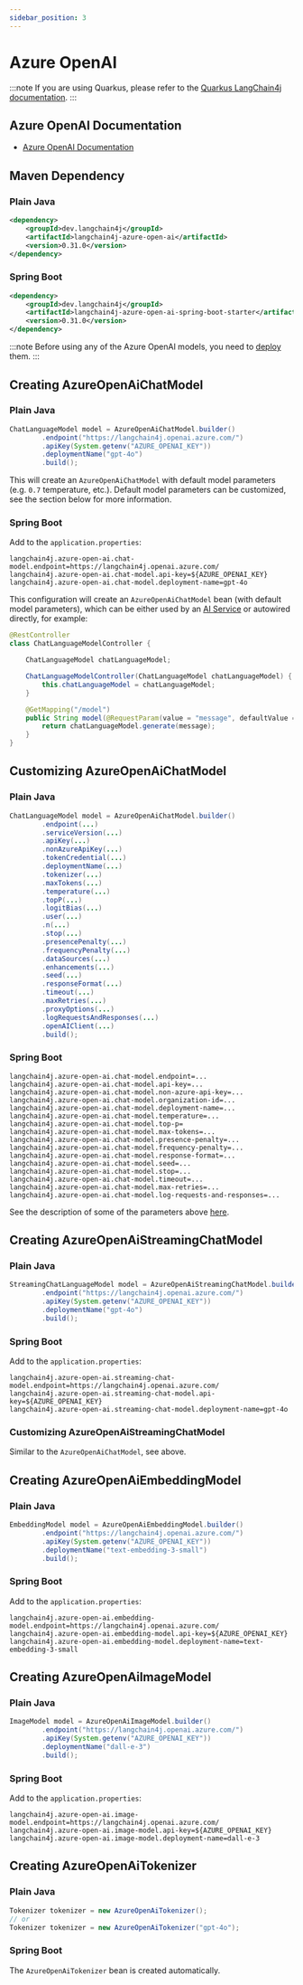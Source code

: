 ```yaml
---
sidebar_position: 3
---
```


# Azure OpenAI

:::note
If you are using Quarkus, please refer to the
[Quarkus LangChain4j documentation](https://docs.quarkiverse.io/quarkus-langchain4j/dev/openai.html#_azure_openai).
:::

## Azure OpenAI Documentation

- [Azure OpenAI Documentation](https://learn.microsoft.com/en-us/azure/ai-services/openai/)

## Maven Dependency

### Plain Java
```xml
<dependency>
    <groupId>dev.langchain4j</groupId>
    <artifactId>langchain4j-azure-open-ai</artifactId>
    <version>0.31.0</version>
</dependency>
```

### Spring Boot
```xml
<dependency>
    <groupId>dev.langchain4j</groupId>
    <artifactId>langchain4j-azure-open-ai-spring-boot-starter</artifactId>
    <version>0.31.0</version>
</dependency>
```

:::note
Before using any of the Azure OpenAI models, you need to [deploy](https://learn.microsoft.com/en-us/azure/ai-services/openai/how-to/create-resource?pivots=web-portal) them.
:::

## Creating AzureOpenAiChatModel

### Plain Java
```java
ChatLanguageModel model = AzureOpenAiChatModel.builder()
        .endpoint("https://langchain4j.openai.azure.com/")
        .apiKey(System.getenv("AZURE_OPENAI_KEY"))
        .deploymentName("gpt-4o")
        .build();
```
This will create an `AzureOpenAiChatModel` with default model parameters (e.g. `0.7` temperature, etc.).
Default model parameters can be customized, see the section below for more information.

### Spring Boot
Add to the `application.properties`:
```properties
langchain4j.azure-open-ai.chat-model.endpoint=https://langchain4j.openai.azure.com/
langchain4j.azure-open-ai.chat-model.api-key=${AZURE_OPENAI_KEY}
langchain4j.azure-open-ai.chat-model.deployment-name=gpt-4o
```
This configuration will create an `AzureOpenAiChatModel` bean (with default model parameters),
which can be either used by an [AI Service](https://docs.langchain4j.dev/tutorials/spring-boot-integration/#langchain4j-spring-boot-starter)
or autowired directly, for example:

```java
@RestController
class ChatLanguageModelController {

    ChatLanguageModel chatLanguageModel;

    ChatLanguageModelController(ChatLanguageModel chatLanguageModel) {
        this.chatLanguageModel = chatLanguageModel;
    }

    @GetMapping("/model")
    public String model(@RequestParam(value = "message", defaultValue = "Hello") String message) {
        return chatLanguageModel.generate(message);
    }
}
```

## Customizing AzureOpenAiChatModel

### Plain Java
```java
ChatLanguageModel model = AzureOpenAiChatModel.builder()
        .endpoint(...)
        .serviceVersion(...)
        .apiKey(...)
        .nonAzureApiKey(...)
        .tokenCredential(...)
        .deploymentName(...)
        .tokenizer(...)
        .maxTokens(...)
        .temperature(...)
        .topP(...)
        .logitBias(...)
        .user(...)
        .n(...)
        .stop(...)
        .presencePenalty(...)
        .frequencyPenalty(...)
        .dataSources(...)
        .enhancements(...)
        .seed(...)
        .responseFormat(...)
        .timeout(...)
        .maxRetries(...)
        .proxyOptions(...)
        .logRequestsAndResponses(...)
        .openAIClient(...)
        .build();
```

### Spring Boot
```properties
langchain4j.azure-open-ai.chat-model.endpoint=...
langchain4j.azure-open-ai.chat-model.api-key=...
langchain4j.azure-open-ai.chat-model.non-azure-api-key=...
langchain4j.azure-open-ai.chat-model.organization-id=...
langchain4j.azure-open-ai.chat-model.deployment-name=...
langchain4j.azure-open-ai.chat-model.temperature=...
langchain4j.azure-open-ai.chat-model.top-p=
langchain4j.azure-open-ai.chat-model.max-tokens=...
langchain4j.azure-open-ai.chat-model.presence-penalty=...
langchain4j.azure-open-ai.chat-model.frequency-penalty=...
langchain4j.azure-open-ai.chat-model.response-format=...
langchain4j.azure-open-ai.chat-model.seed=...
langchain4j.azure-open-ai.chat-model.stop=...
langchain4j.azure-open-ai.chat-model.timeout=...
langchain4j.azure-open-ai.chat-model.max-retries=...
langchain4j.azure-open-ai.chat-model.log-requests-and-responses=...
```

See the description of some of the parameters above [here](https://learn.microsoft.com/en-us/azure/ai-services/openai/reference#completions).

## Creating AzureOpenAiStreamingChatModel

### Plain Java
```java
StreamingChatLanguageModel model = AzureOpenAiStreamingChatModel.builder()
        .endpoint("https://langchain4j.openai.azure.com/")
        .apiKey(System.getenv("AZURE_OPENAI_KEY"))
        .deploymentName("gpt-4o")
        .build();
```

### Spring Boot
Add to the `application.properties`:
```properties
langchain4j.azure-open-ai.streaming-chat-model.endpoint=https://langchain4j.openai.azure.com/
langchain4j.azure-open-ai.streaming-chat-model.api-key=${AZURE_OPENAI_KEY}
langchain4j.azure-open-ai.streaming-chat-model.deployment-name=gpt-4o
```

### Customizing AzureOpenAiStreamingChatModel

Similar to the `AzureOpenAiChatModel`, see above.

## Creating AzureOpenAiEmbeddingModel

### Plain Java
```java
EmbeddingModel model = AzureOpenAiEmbeddingModel.builder()
        .endpoint("https://langchain4j.openai.azure.com/")
        .apiKey(System.getenv("AZURE_OPENAI_KEY"))
        .deploymentName("text-embedding-3-small")
        .build();
```

### Spring Boot
Add to the `application.properties`:
```properties
langchain4j.azure-open-ai.embedding-model.endpoint=https://langchain4j.openai.azure.com/
langchain4j.azure-open-ai.embedding-model.api-key=${AZURE_OPENAI_KEY}
langchain4j.azure-open-ai.embedding-model.deployment-name=text-embedding-3-small
```

## Creating AzureOpenAiImageModel

### Plain Java
```java
ImageModel model = AzureOpenAiImageModel.builder()
        .endpoint("https://langchain4j.openai.azure.com/")
        .apiKey(System.getenv("AZURE_OPENAI_KEY"))
        .deploymentName("dall-e-3")
        .build();
```

### Spring Boot
Add to the `application.properties`:
```properties
langchain4j.azure-open-ai.image-model.endpoint=https://langchain4j.openai.azure.com/
langchain4j.azure-open-ai.image-model.api-key=${AZURE_OPENAI_KEY}
langchain4j.azure-open-ai.image-model.deployment-name=dall-e-3
```

## Creating AzureOpenAiTokenizer

### Plain Java
```java
Tokenizer tokenizer = new AzureOpenAiTokenizer();
// or
Tokenizer tokenizer = new AzureOpenAiTokenizer("gpt-4o");
```

### Spring Boot
The `AzureOpenAiTokenizer` bean is created automatically.
